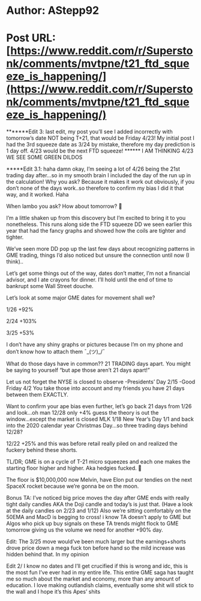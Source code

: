 # Author: AStepp92
# Post URL: [https://www.reddit.com/r/Superstonk/comments/mvtpne/t21_ftd_squeeze_is_happening/](https://www.reddit.com/r/Superstonk/comments/mvtpne/t21_ftd_squeeze_is_happening/)


*******Edit 3: last edit, my post you’ll see I added incorrectly with tomorrow’s date NOT being T+21, that would be Friday 4/23! My initial post I had the 3rd squeeze date as 3/24 by mistake, therefore my day prediction is 1 day off. 4/23 would be the next FTD squeeze! ****** I AM THINKING 4/23 WE SEE SOME GREEN DILDOS

*****Edit 3.1: haha damn okay, I’m seeing a lot of 4/26 being the 21st trading day after...so in my smooth brain I included the day of the run up in the calculation! Why you ask? Because it makes it work out obviously, if you don’t none of the days work..so therefore to confirm my bias I did it that way, and it worked. Haha 


When lambo you ask? How about tomorrow? 🤯


I’m a little shaken up from this discovery but I’m excited to bring it to you nonetheless. This runs along side the FTD squeeze DD we seen earlier this year that had the fancy graphs and showed how the coils are tighter and tighter.

We’ve seen more DD pop up the last few days about recognizing patterns in GME trading, things I’d also noticed but unsure the connection until now (I think).. 

Let’s get some things out of the way, dates don’t matter, I’m not a financial advisor, and I ate crayons for dinner. I’ll hold until the end of time to bankrupt some Wall Street douche. 

Let’s look at some major GME dates for movement shall we? 

1/26 +92%

2/24 +103% 

3/25 +53% 

I don’t have any shiny graphs or pictures because I’m on my phone and don’t know how to attach them  ¯\_(ツ)_/¯ 

What do those days have in common?? 
21 TRADING days apart. You might be saying to yourself “but ape those aren’t 21 days apart!” 

Let us not forget the NYSE is closed to observe
-Presidents’ Day 2/15 
-Good Friday 4/2
You take those into account and my friends you have 21 days between them EXACTLY. 

Want to confirm your ape bias even further, let’s go back 21 days from 1/26 and look...oh man 12/28 only +4% guess the theory is out the window...except the market is closed MLK 1/18 New Year’s Day 1/1 and back into the 2020 calendar year Christmas Day...so three trading days behind 12/28? 

12/22 +25% and this was before retail really piled on and realized the fuckery behind these shorts.  

TL/DR; GME is on a cycle of T-21 micro squeezes and each one makes the starting floor higher and higher. Aka hedgies fucked. 🚀 

The floor is $10,000,000 now Melvin, have Elon put our tendies on the next SpaceX rocket because we’re gonna be on the moon. 

Bonus TA: I’ve noticed big price moves the day after GME ends with really tight daily candles AKA the Doji candle and today’s is just that. (Have a look at the daily candles on 2/23 and 1/12) Also we’re sitting comfortably on the 50EMA and MacD is begging to cross! i know TA doesn’t apply to GME but Algos who pick up buy signals on these TA trends might flock to GME tomorrow giving us the volume we need for another +90% day.

Edit: The 3/25 move would’ve been much larger but the earnings+shorts drove price down a mega fuck ton before hand so the mild increase was hidden behind that. In my opinion

Edit 2/ I know no dates and I’ll get crucified if this is wrong and idc, this is the most fun I’ve ever had in my entire life. This entire GME saga has taught me so much about the market and economy, more than any amount of education. I love making outlandish claims, eventually some shit will stick to the wall and I hope it’s this Apes’ shits